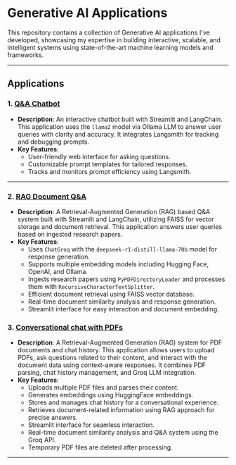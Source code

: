 # Generative AI Applications

This repository contains a collection of Generative AI applications I've developed, showcasing my expertise in building interactive, scalable, and intelligent systems using state-of-the-art machine learning models and frameworks.

---

## Applications

### 1. **[Q&A Chatbot](https://github.com/kvamsi7/gen-ai-apps/tree/main/Q%26A-Chatbot)**
- **Description**: An interactive chatbot built with Streamlit and LangChain. This application uses the `llama2` model via Ollama LLM to answer user queries with clarity and accuracy. It integrates Langsmith for tracking and debugging prompts.
- **Key Features**:
  - User-friendly web interface for asking questions.
  - Customizable prompt templates for tailored responses.
  - Tracks and monitors prompt efficiency using Langsmith.

---

### 2. **[RAG Document Q&A](https://github.com/kvamsi7/gen-ai-apps/tree/main/RAG-Document-Q%26A)**
- **Description**: A Retrieval-Augmented Generation (RAG) based Q&A system built with Streamlit and LangChain, utilizing FAISS for vector storage and document retrieval. This application answers user queries based on ingested research papers.
- **Key Features**:
  - Uses `ChatGroq` with the `deepseek-r1-distill-llama-70b` model for response generation.
  - Supports multiple embedding models including Hugging Face, OpenAI, and Ollama.
  - Ingests research papers using `PyPDFDirectoryLoader` and processes them with `RecursiveCharacterTextSplitter`.
  - Efficient document retrieval using FAISS vector database.
  - Real-time document similarity analysis and response generation.
  - Streamlit interface for easy interaction and document embedding.


### 3. **[Conversational chat with PDFs](https://github.com/kvamsi7/gen-ai-apps/tree/main/chat-with-pdf)**
- **Description**: A Retrieval-Augmented Generation (RAG) system for PDF documents and chat history. This application allows users to upload PDFs, ask questions related to their content, and interact with the document data using context-aware responses. It combines PDF parsing, chat history management, and Groq LLM integration.
- **Key Features**:
  - Uploads multiple PDF files and parses their content.
  - Generates embeddings using HuggingFace embeddings.
  - Stores and manages chat history for a conversational experience.
  - Retrieves document-related information using RAG approach for precise answers.
  - Streamlit interface for seamless interaction.
  - Real-time document similarity analysis and Q&A system using the Groq API.
  - Temporary PDF files are deleted after processing.

---
